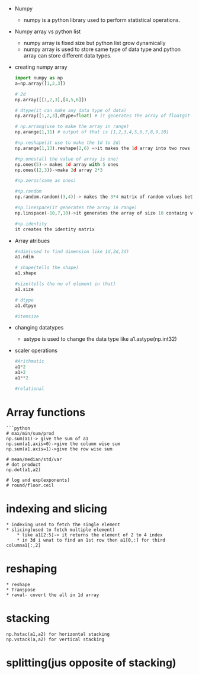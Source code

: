 *  Numpy
    - numpy is a python library used to perform statistical operations.

* Numpy array vs python list
    - numpy array is fixed size but python list grow dynamically
    - numpy array is used to store same type of data type and python array can store different data types.
* creating numpy array
     ```python
     import numpy as np
     a=np.array([1,2,3])

     # 2d
     np.array([[1,2,3],[4,5,6]])

     # dtype(it can make any data type of data)
     np.array([1,2,3],dtype=float) # it generates the array of floatgit 

     # np.arrang(use to make the array in range)
     np.arange(1,11) # output of that is [1,2,3,4,5,6,7,8,9,10]

     #np.reshape(it use to make the 1d to 2d)
     np.arange(1,13).reshape(2,6) =>it makes the 1d array into two rows and 6 columns

     #np.ones(all the value of array is one)
     np.ones(5)-> makes 1d array with 5 ones
     np.ones((2,3))->make 2d array 2*3

     #np.zeros(same as ones)

     #np.random
     np.random.random((3,4))-> makes the 3*4 matrix of random values between 0 to 1

     #np.linespace(it generates the array in range)
     np.linspace(-10,7,10)->it generates the array of size 10 containg value from -10 to 7 at same size difference

     #np.identity
     it creates the identity matrix


* Array atribues
    ```python
    #ndim(used to find dimension like 1d,2d,3d)
    a1.ndim

    # shape(tells the shape)
    a1.shape

    #size(tells the no of element in that)
    a1.size

    # dtype
    a1.dtpye

    #itemsize

* changing datatypes
    - astype is used to change the data type like a1.astype(np.int32)


* scaler operations
    ```python
    #Arithmatic
    a1*2
    a1+2
    a1**2

    #relational
# Array functions
    ```python
    # max/min/sum/prod
    np.sum(a1)-> give the sum of a1
    np.sum(a1,axis=0)->give the column wise sum
    np.sum(a1.axis=1)->give the row wise sum

    # mean/median/std/var
    # dot product
    np.dot(a1,a2)

    # log and exp(exponents)
    # round/floor.ceil

# indexing and slicing
    * indexing used to fetch the single element
    * slicing(used to fetch multiple element)
        * like a1[2:5]-> it returns the element of 2 to 4 index
        * in 3d i wnat to find an 1st row then a1[0,:] for third columna1[:,2]

# reshaping
    * reshape
    * Transpose
    * raval- covert the all in 1d array

# stacking
    np.hstac(a1,a2) for horizontal stacking
    np.vstack(a,a2) for vertical stacking

# splitting(jus opposite of stacking)








